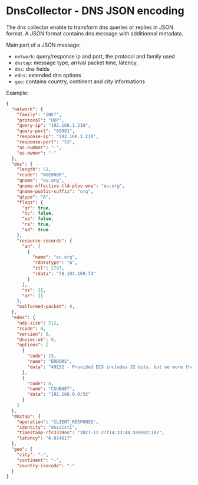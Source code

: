 # DnsCollector - DNS JSON encoding


The dns collector enable to transform dns queries or replies in JSON format.
A JSON format contains dns message with additionnal metadata.

Main part of a JSON message:
- `network`:  query/response ip and port, the protocol and family used
- `dnstap`: message type, arrival packet time, latency.
- `dns`: dns fields
- `edns`: extended dns options
- `geo`: contains country, continent and city informations

Example:

```json
{
  "network": {
    "family": "INET",
    "protocol": "UDP",
    "query-ip": "192.168.1.210",
    "query-port": "60981",
    "response-ip": "192.168.1.210",
    "response-port": "53",
    "as-number": "-",
    "as-owner": "-"
  },
  "dns": {
    "length": 51,
    "rcode": "NOERROR",
    "qname": "eu.org",
    "qname-effective-tld-plus-one": "eu.org",
    "qname-public-suffix": "org",
    "qtype": "A",
    "flags": {
      "qr": true,
      "tc": false,
      "aa": false,
      "ra": true,
      "ad": true
    },
    "resource-records": {
      "an": [
        {
          "name": "eu.org",
          "rdatatype": "A",
          "ttl": 2797,
          "rdata": "78.194.169.74"
        }
      ],
      "ns": [],
      "ar": []
    },
    "malformed-packet": 0,
  },
  "edns": {
    "udp-size": 512,
    "rcode": 0,
    "version": 0,
    "dnssec-ok": 0,
    "options": [
      {
        "code": 15,
        "name": "ERRORS",
        "data": "49152 - Provided ECS includes 32 bits, but no more than 24 are allowed."
      },
      {
        "code": 8,
        "name": "CSUBNET",
        "data": "192.168.0.0/32"
      }
    ]
  },
  "dnstap": {
    "operation": "CLIENT_RESPONSE",
    "identity": "dnsdist1",
    "timestamp-rfc3339ns": "2021-12-27T14:33:44.559002118Z",
    "latency": "0.014617"
  },
  "geo": {
    "city": "-",
    "continent": "-",
    "country-isocode": "-"
  }
}
```
